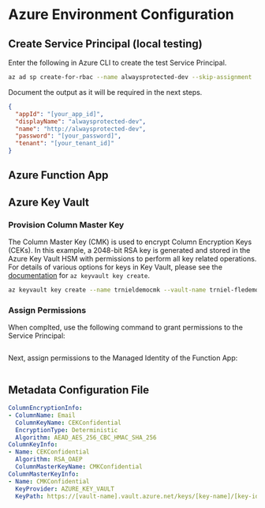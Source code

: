 # Azure Environment Configuration

## Create Service Principal (local testing)

Enter the following in Azure CLI to create the test Service Principal.

```bash
az ad sp create-for-rbac --name alwaysprotected-dev --skip-assignment
```

Document the output as it will be required in the next steps.

```json
{
  "appId": "[your_app_id]",
  "displayName": "alwaysprotected-dev",
  "name": "http://alwaysprotected-dev",
  "password": "[your_password]",
  "tenant": "[your_tenant_id]"
}
```

## Azure Function App

## Azure Key Vault

### Provision Column Master Key

The Column Master Key (CMK) is used to encrypt Column Encryption Keys (CEKs). In this example, a 2048-bit RSA key is generated and stored in the Azure Key Vault HSM with permissions to perform all key related operations. For details of various options for keys in Key Vault, please see the [documentation](https://docs.microsoft.com/en-us/cli/azure/keyvault/key?view=azure-cli-latest#az-keyvault-key-create) for `az keyvault key create`.

```bash
az keyvault key create --name trnieldemocmk --vault-name trniel-fledemo --kty RSA-HSM --protection hsm --size 2048
```

### Assign Permissions

When complted, use the following command to grant permissions to the Service Principal:

```bash

```

Next, assign permissions to the Managed Identity of the Function App:

```bash

```

## Metadata Configuration File

```yaml
ColumnEncryptionInfo:
- ColumnName: Email
  ColumnKeyName: CEKConfidential
  EncryptionType: Deterministic
  Algorithm: AEAD_AES_256_CBC_HMAC_SHA_256
ColumnKeyInfo:
- Name: CEKConfidential
  Algorithm: RSA_OAEP
  ColumnMasterKeyName: CMKConfidential
ColumnMasterKeyInfo:
- Name: CMKConfidential
  KeyProvider: AZURE_KEY_VAULT
  KeyPath: https://[vault-name].vault.azure.net/keys/[key-name]/[key-identifier]
```
